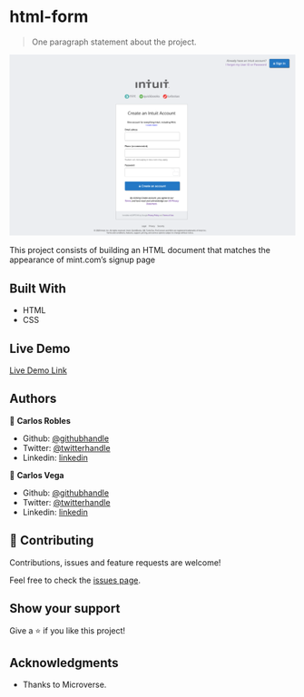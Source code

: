 # html-form

> One paragraph statement about the project.

![screenshot](./html-form-scrn-shoot.png)

This project consists of building an HTML document that matches the appearance of mint.com’s signup page

## Built With

- HTML
- CSS

## Live Demo

[Live Demo Link](https://carlos-ssh.github.io/mint-form/)



## Authors

👤 **Carlos Robles**

- Github: [@githubhandle](https://github.com/carlos-ssh) 
- Twitter: [@twitterhandle](https://twitter.com/AomRobles) 
- Linkedin: [linkedin](https://linkedin.com/carlosfloresrobles)

👤 **Carlos Vega**

- Github: [@githubhandle](https://github.com/wrakc)
- Twitter: [@twitterhandle](https://twitter.com/carlosveig)
- Linkedin: [linkedin](https://linkedin.com/chveiga)

## 🤝 Contributing

Contributions, issues and feature requests are welcome!

Feel free to check the [issues page](issues/).

## Show your support

Give a ⭐️ if you like this project!

## Acknowledgments

- Thanks to Microverse.
